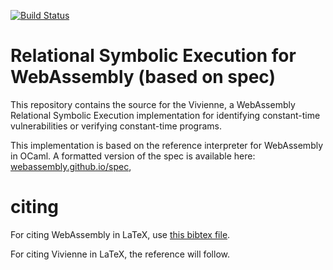[![Build Status](https://travis-ci.org/WebAssembly/spec.svg?branch=master)](https://travis-ci.org/WebAssembly/spec)

# Relational Symbolic Execution for WebAssembly (based on spec)

This repository contains the source for the Vivienne, a WebAssembly
Relational Symbolic Execution implementation for identifying constant-time
vulnerabilities or verifying constant-time programs.

This implementation is based on the reference interpreter for WebAssembly in
OCaml. 
A formatted version of the spec is available here:
[webassembly.github.io/spec](https://webassembly.github.io/spec/),

# citing

For citing WebAssembly in LaTeX, use [this bibtex file](wasm-specs.bib).

For citing Vivienne in LaTeX, the reference will follow.